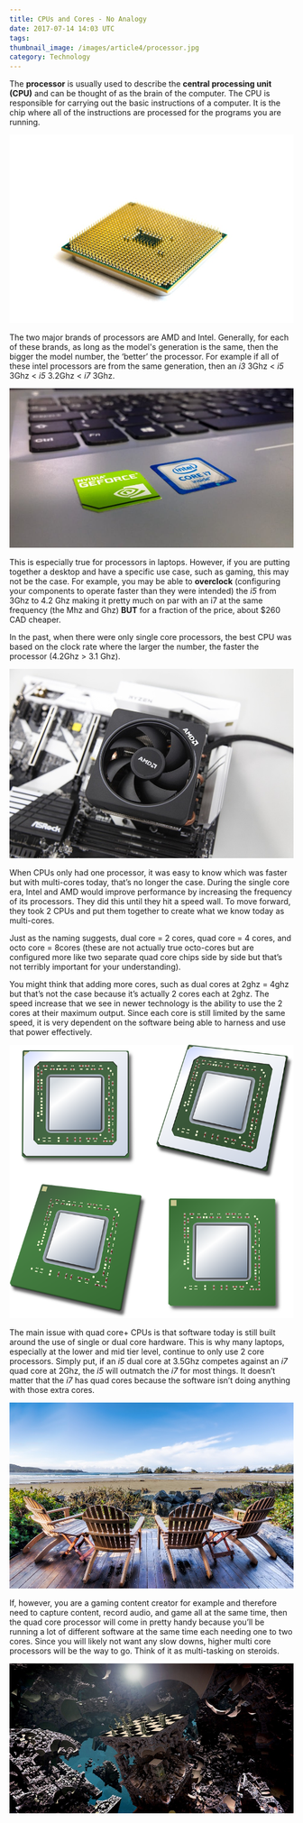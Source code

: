 ```yaml
---
title: CPUs and Cores - No Analogy
date: 2017-07-14 14:03 UTC
tags:
thumbnail_image: /images/article4/processor.jpg
category: Technology
---
```


The **processor** is usually used to describe the **central processing unit (CPU)** and can be thought of as the brain of the computer. The CPU is responsible for carrying out the basic instructions of a computer. It is the chip where all of the instructions are processed for the programs you are running.

![central processing unit](/images/article4/cpu.jpg)

The two major brands of processors are AMD and Intel. Generally, for each of these brands, as long as the model's generation is the same, then the bigger the model number, the ‘better’ the processor. For example if all of these intel processors are from the same generation, then an _i3_ 3Ghz < _i5_ 3Ghz < _i5_ 3.2Ghz < _i7_ 3Ghz.

![intel-CPU](/images/article4/intel.jpeg)

This is especially true for processors in laptops. However, if you are putting together a desktop and have a specific use case, such as gaming, this may not be the case. For example, you may be able to **overclock** (configuring your components to operate faster than they were intended) the _i5_ from 3Ghz to 4.2 Ghz making it pretty much on par with an i7 at the same frequency (the Mhz and Ghz) **BUT** for a fraction of the price, about $260 CAD cheaper.

In the past, when there were only single core processors, the best CPU was based on the clock rate where the larger the number, the faster the processor (4.2Ghz > 3.1 Ghz).

![amd-CPU](/images/article4/amd.jpg)

When CPUs only had one processor, it was easy to know which was faster but with multi-cores today, that’s no longer the case. During the single core era, Intel and AMD would improve performance by increasing the frequency of its processors. They did this until they hit a speed wall. To move forward, they took 2 CPUs and put them together to create what we know today as multi-cores.

Just as the naming suggests, dual core = 2 cores, quad core = 4 cores, and octo core = 8cores (these are not actually true octo-cores but are configured more like two separate quad core chips side by side but that’s not terribly important for your understanding).

You might think that adding more cores, such as dual cores at 2ghz = 4ghz but that’s not the case because it’s actually 2 cores each at 2ghz. The speed increase that we see in newer technology is the ability to use the 2 cores at their maximum output. Since each core is still limited by the same speed, it is very dependent on the software being able to harness and use that power effectively.

![amd-CPU](/images/article4/multicore.png)

The main issue with quad core+ CPUs is that software today is still built around the use of single or dual core hardware. This is why many laptops, especially at the lower and mid tier level, continue to only use 2 core processors. Simply put, if an _i5_ dual core at 3.5Ghz competes against an _i7_ quad core at 2Ghz, the _i5_ will outmatch the _i7_ for most things. It doesn’t matter that the _i7_ has quad cores because the software isn’t doing anything with those extra cores.

![idle empty chair on deck](/images/article4/idle.jpg)

If, however, you are a gaming content creator for example and therefore need to capture content, record audio, and game all at the same time, then the quad core processor will come in pretty handy because you’ll be running a lot of different software at the same time each needing one to two cores. Since you will likely not want any slow downs, higher multi core processors will be the way to go. Think of it as multi-tasking on steroids.

![gamer](/images/article4/gamer.jpg)
